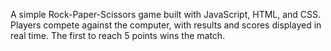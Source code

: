 A simple Rock-Paper-Scissors game built with JavaScript, HTML, and CSS.
Players compete against the computer, with results and scores displayed in real time.
The first to reach 5 points wins the match.

